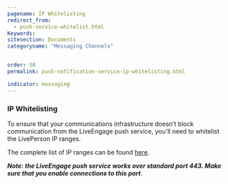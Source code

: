 ```yaml
---
pagename: IP Whitelisting
redirect_from:
  - push-service-whitelist.html
Keywords:
sitesection: Documents
categoryname: "Messaging Channels"


order: 50
permalink: push-notification-service-ip-whitelisting.html

indicator: messaging
---
```

### IP Whitelisting

To ensure that your communications infrastructure doesn’t block communication from the LiveEngage push service, you'll need to whitelist the LivePerson IP ranges.

The complete list of IP ranges can be found [here](https://knowledge.liveperson.com/security-regulations-security-configuring-your-firewall.html).

**_Note: the LiveEngage push service works over standard port 443. Make sure that you enable connections to this port_**.
